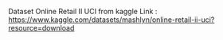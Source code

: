 Dataset Online Retail II UCI from kaggle
Link : https://www.kaggle.com/datasets/mashlyn/online-retail-ii-uci?resource=download
